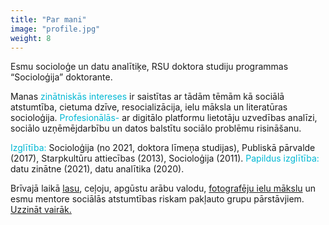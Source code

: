 ```yaml
---
title: "Par mani"
image: "profile.jpg"
weight: 8
---
```

<span style="color: rgb(0, 184, 212);"></span>

Esmu socioloģe un datu analītiķe, RSU doktora studiju programmas “Socioloģija” doktorante.

Manas <span style="color: rgb(0, 184, 212);">zinātniskās intereses</span> ir saistītas ar tādām tēmām kā sociālā atstumtība, cietuma dzīve, resocializācija, ielu māksla un literatūras socioloģija. <span style="color: rgb(0, 184, 212);">Profesionālās-</span> ar digitālo platformu lietotāju uzvedības analīzi, sociālo uzņēmējdarbību un datos balstītu sociālo problēmu risināšanu.

<span style="color: rgb(0, 184, 212);">Izglītība:</span> Socioloģija (no 2021, doktora līmeņa studijas),  Publiskā pārvalde (2017), Starpkultūru attiecības (2013),  Socioloģija (2011). <span style="color: rgb(0, 184, 212);">Papildus izglītība:</span> datu zinātne (2021), datu analītika (2020).

Brīvajā laikā [lasu](https://www.goodreads.com/user/show/22833723-agnese), ceļoju, apgūstu arābu valodu, [fotografēju ielu mākslu](https://www.instagram.com/agnesetravels/) un esmu mentore sociālās atstumtības riskam pakļauto grupu pārstāvjiem. [Uzzināt vairāk.](https://agnesepoikane.com/blog/par-mani/)
